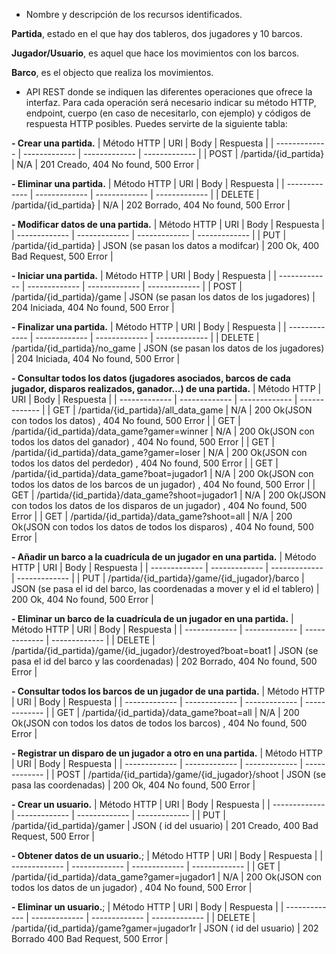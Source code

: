 - Nombre y descripción de los recursos identificados.

**Partida**, estado en el que hay dos tableros, dos jugadores y 10 barcos.

**Jugador/Usuario**, es aquel que hace los movimientos con los barcos.

**Barco**, es el objecto que realiza los movimientos.

- API REST donde se indiquen las diferentes operaciones que ofrece la interfaz. Para cada operación será necesario indicar su método HTTP, endpoint, cuerpo (en caso de necesitarlo, con ejemplo) y códigos de respuesta HTTP posibles. Puedes servirte de la siguiente tabla:

**- Crear una partida.**
| Método HTTP   | URI                    | Body          | Respuesta |
| ------------- | -------------          | ------------- | ------------- |
| POST          | /partida/{id_partida}  | N/A           | 201 Creado, 404 No found, 500 Error |


**- Eliminar una partida.**
| Método HTTP   | URI                    | Body          | Respuesta |
| ------------- | -------------          | ------------- | ------------- |
| DELETE        | /partida/{id_partida}  | N/A           | 202 Borrado, 404 No found, 500 Error |


**- Modificar datos de una partida.**
| Método HTTP   | URI                    | Body                                       | Respuesta |
| ------------- | -------------          | -------------                              | ------------- |
| PUT           | /partida/{id_partida}  | JSON (se pasan los datos a modifcar)       | 200 Ok, 400 Bad Request, 500 Error |


**- Iniciar una partida.**
| Método HTTP   | URI                         | Body                                           | Respuesta |
| ------------- | -------------               | -------------                                  | ------------- |
| POST          | /partida/{id_partida}/game  | JSON (se pasan los datos de los jugadores)     | 204 Iniciada, 404 No found, 500 Error |


**- Finalizar una partida.**
| Método HTTP   | URI                            | Body                                           | Respuesta |
| ------------- | -------------                  | -------------                                  | ------------- |
| DELETE        | /partida/{id_partida}/no_game  | JSON (se pasan los datos de los jugadores)     | 204 Iniciada, 404 No found, 500 Error |


**- Consultar todos los datos (jugadores asociados, barcos de cada jugador, disparos realizados, ganador...) de una partida.**
| Método HTTP   | URI                                             | Body            | Respuesta                       | 
| ------------- | -------------                                   | -------------   | -------------                   | 
| GET           | /partida/{id_partida}/all_data_game             | N/A             | 200 Ok(JSON con todos los datos) , 404 No found, 500 Error | 
| GET           | /partida/{id_partida}/data_game?gamer=winner    | N/A             | 200 Ok(JSON con todos los datos del ganador) , 404 No found, 500 Error | 
| GET           | /partida/{id_partida}/data_game?gamer=loser     | N/A             | 200 Ok(JSON con todos los datos del perdedor) , 404 No found, 500 Error | 
| GET           | /partida/{id_partida}/data_game?boat=jugador1   | N/A             | 200 Ok(JSON con todos los datos de los barcos de un jugador) , 404 No found, 500 Error | 
| GET           | /partida/{id_partida}/data_game?shoot=jugador1  | N/A             | 200 Ok(JSON con todos los datos de los disparos de un jugador) , 404 No found, 500 Error | 
| GET           | /partida/{id_partida}/data_game?shoot=all       | N/A             | 200 Ok(JSON con todos los datos de todos los disparos) , 404 No found, 500 Error | 


**- Añadir un barco a la cuadrícula de un jugador en una partida.**
| Método HTTP   | URI                                               | Body                                                                        | Respuesta |
| ------------- | -------------                                     | -------------                                                               | ------------- |
| PUT           | /partida/{id_partida}/game/{id_jugador}/barco     | JSON (se pasa el id del barco, las coordenadas a mover y el id el tablero)  | 200 Ok, 404 No found, 500 Error |


**- Eliminar un barco de la cuadrícula de un jugador en una partida.**
| Método HTTP   | URI                                                           | Body                                                | Respuesta |
| ------------- | -------------                                                 | -------------                                       | ------------- |
| DELETE        | /partida/{id_partida}/game/{id_jugador}/destroyed?boat=boat1  | JSON (se pasa el id del barco y las coordenadas)    | 202 Borrado, 404 No found, 500 Error |


**- Consultar todos los barcos de un jugador de una partida.**
| Método HTTP   | URI                                                | Body                                                | Respuesta |
| ------------- | -------------                                      | -------------                                       | ------------- |
| GET           | /partida/{id_partida}/data_game?boat=all           | N/A             | 200 Ok(JSON con todos los datos de todos los barcos) , 404 No found, 500 Error | 


**- Registrar un disparo de un jugador a otro en una partida.**
| Método HTTP   | URI                                                | Body                                                | Respuesta |
| ------------- | -------------                                      | -------------                                       | ------------- |
| POST          | /partida/{id_partida}/game/{id_jugador}/shoot      | JSON (se pasa las coordenadas)    | 200 Ok, 404 No found, 500 Error |


**- Crear un usuario.**
| Método HTTP   | URI                          | Body                                       | Respuesta |
| ------------- | -------------                | -------------                              | ------------- |
| PUT           | /partida/{id_partida}/gamer  | JSON ( id del usuario)                     | 201 Creado, 400 Bad Request, 500 Error |


**- Obtener datos de un usuario.**;
| Método HTTP   | URI                                             | Body                                                | Respuesta |
| ------------- | -------------                                   | -------------                                       | ------------- |
| GET           | /partida/{id_partida}/data_game?gamer=jugador1  | N/A             | 200 Ok(JSON con todos los datos de un jugador) , 404 No found, 500 Error | 


**- Eliminar un usuario.**;
| Método HTTP   | URI                                            | Body                                       | Respuesta |
| ------------- | -------------                                  | -------------                              | ------------- |
| DELETE           | /partida/{id_partida}/game?gamer=jugador1r  | JSON ( id del usuario)                     | 202 Borrado 400 Bad Request, 500 Error |
